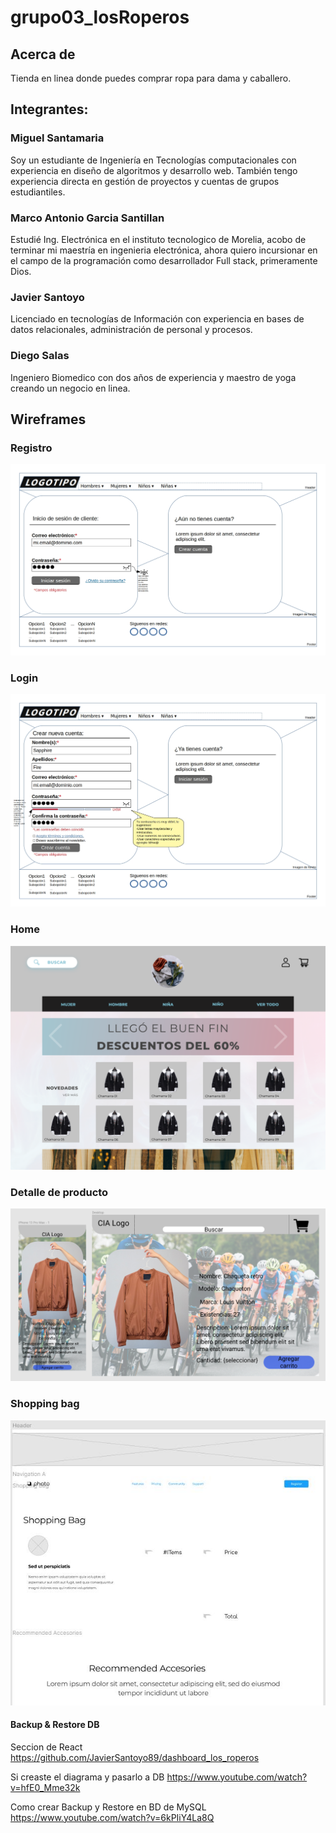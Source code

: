 # grupo03_losRoperos

## Acerca de
Tienda en linea donde puedes comprar ropa para dama y caballero.

## Integrantes:

### Miguel Santamaria
Soy un estudiante de Ingeniería en Tecnologías computacionales con experiencia en diseño de algoritmos y desarrollo web. También tengo experiencia directa en gestión de proyectos y cuentas de grupos estudiantiles.

### Marco Antonio Garcia Santillan
Estudié Ing. Electrónica en el instituto tecnologico de Morelia, acobo de terminar mi maestría en ingenieria electrónica, ahora quiero incursionar en el campo de la programación como desarrollador Full stack, primeramente Dios.

### Javier Santoyo
Licenciado en tecnologías de Información con experiencia en bases de datos relacionales, administración de personal y procesos.

### Diego Salas
 Ingeniero Biomedico con dos años de experiencia y maestro de yoga creando un negocio en linea.

## Wireframes

### Registro
![signup_wireframe](./Wireframes/wireframe_login.jpg)

### Login
![login_wireframe](./Wireframes/wireframe_signup.jpg)

### Home
![home_wireframe](./Wireframes/wireframe_home.png)

### Detalle de producto
![detail_wireframe](./Wireframes/wireframe_productDetail.png)

### Shopping bag
![shopping_bag_wireframe](./Wireframes/wireframe_shoppingBag.jpeg)


#### Backup & Restore DB

Seccion de React
https://github.com/JavierSantoyo89/dashboard_los_roperos

Si creaste el diagrama y pasarlo a DB
https://www.youtube.com/watch?v=hfE0_Mme32k

Como crear Backup y Restore en BD de MySQL
https://www.youtube.com/watch?v=6kPIiY4La8Q
